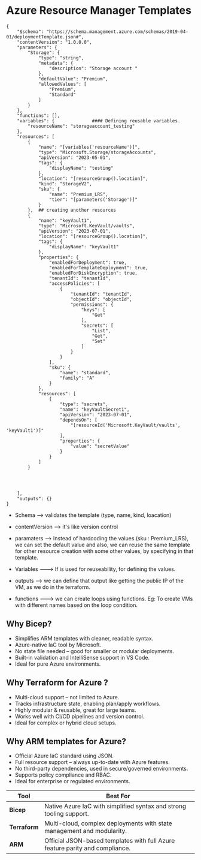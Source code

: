  # Azure Resource Manager Templates

```
{
    "$schema": "https://schema.management.azure.com/schemas/2019-04-01/deploymentTemplate.json#",
    "contentVersion": "1.0.0.0",
    "parameters": {
        "Storage": {
            "type": "string",
            "metadata": {
                "description": "Storage account "
            },
            "defaultValue": "Premium",
            "allowedValues": [
                "Premium",
                "Standard"
            ]
        }
    },
    "functions": [],
    "variables": {              #### Defining reusable variables. 
        "resourceName": "storageaccount_testing"
    },
    "resources": [
        {
            "name": "[variables('resourceName')]",
            "type": "Microsoft.Storage/storageAccounts",
            "apiVersion": "2023-05-01",
            "tags": {
                "displayName": "testing"
            },
            "location": "[resourceGroup().location]",
            "kind": "StorageV2",
            "sku": {
                "name": "Premium_LRS",
                "tier": "[parameters('Storage')]"
            }
        },  ## creating another resources
        {
            "name": "keyVault1",
            "type": "Microsoft.KeyVault/vaults",
            "apiVersion": "2023-07-01",
            "location": "[resourceGroup().location]",
            "tags": {
                "displayName": "keyVault1"
            },
            "properties": {
                "enabledForDeployment": true,
                "enabledForTemplateDeployment": true,
                "enabledForDiskEncryption": true,
                "tenantId": "tenantId",
                "accessPolicies": [
                    {
                        "tenantId": "tenantId",
                        "objectId": "objectId",
                        "permissions": {
                            "keys": [
                                "Get"
                            ],
                            "secrets": [
                                "List",
                                "Get",
                                "Set"
                            ]
                        }
                    }
                ],
                "sku": {
                    "name": "standard",
                    "family": "A"
                }
            },
            "resources": [
                {
                    "type": "secrets",
                    "name": "keyVaultSecret1",
                    "apiVersion": "2023-07-01",
                    "dependsOn": [
                        "[resourceId('Microsoft.KeyVault/vaults', 'keyVault1')]"
                    ],
                    "properties": {
                        "value": "secretValue"
                    }
                }
            ]
        } 
    

    

    ],
    "outputs": {}
}

```
* Schema  -->  validates the template (type, name, kind, loacation)
* contentVersion  --> it's like version control
* paramaters --> Instead of hardcoding the values (sku : Premium_LRS), we can set the default value and also, we can reuse the same template for other resource creation with some other values, by specifying in that template.

* Variables  ---> If is used for reuseability, for defining the values.
* outputs --> we can define that output like getting the public IP of the VM, as we do in the terraform.
* functions --->  we can create loops using functions. Eg: To create VMs with different names based on the loop condition.

## Why Bicep?
* Simplifies ARM templates with cleaner, readable syntax.
* Azure-native IaC tool by Microsoft.
* No state file needed – good for smaller or modular deployments.
* Built-in validation and IntelliSense support in VS Code.
* Ideal for pure Azure environments.
  
## Why Terraform for Azure ?
* Multi-cloud support – not limited to Azure.
* Tracks infrastructure state, enabling plan/apply workflows.
* Highly modular & reusable, great for large teams.
* Works well with CI/CD pipelines and version control.
* Ideal for complex or hybrid cloud setups.

## Why ARM templates for Azure?
* Official Azure IaC standard using JSON.
* Full resource support – always up-to-date with Azure features.
* No third-party dependencies, used in secure/governed environments.
* Supports policy compliance and RBAC.
* Ideal for enterprise or regulated environments.


| Tool          | Best For                                                                     |
| ------------- | ---------------------------------------------------------------------------- |
| **Bicep**     | Native Azure IaC with simplified syntax and strong tooling support.          |
| **Terraform** | Multi-cloud, complex deployments with state management and modularity.       |
| **ARM**       | Official JSON-based templates with full Azure feature parity and compliance. |
